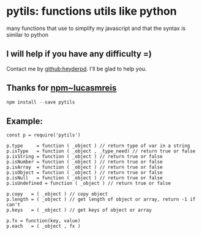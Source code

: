 # pytils: functions utils like python
many functions that use to simplify my javascript and that the syntax is similar to python

## I will help if you have any difficulty =)
Contact me by [github:heyderpd](https://github.com/heyderpd). I'll be glad to help you.

## Thanks for [npm~lucasmreis](https://www.npmjs.com/~lucasmreis)
```javascript
npm install --save pytils
```

## Example:
```terminal
const p = require('pytils')

p.type     = function ( _object ) // return type of var in a string
p.isType   = function ( _object , _type_need) // return true or false
p.isString = function ( _object ) // return true or false
p.isNumber = function ( _object ) // return true or false
p.isArray  = function ( _object ) // return true or false
p.isObject = function ( _object ) // return true or false
p.isNull   = function ( _object ) // return true or false
p.isUndefined = function ( _object ) // return true or false

p.copy   = ( _object ) // copy object
p.length = ( _object ) // get length of object or array, return -1 if can't
p.keys   = ( _object ) // get keys of object or array

p.fx = function(key, value)
p.each   = ( _object , fx )
```
